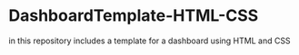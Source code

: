 # DashboardTemplate-HTML-CSS
in this repository includes a template for a dashboard using HTML and CSS

